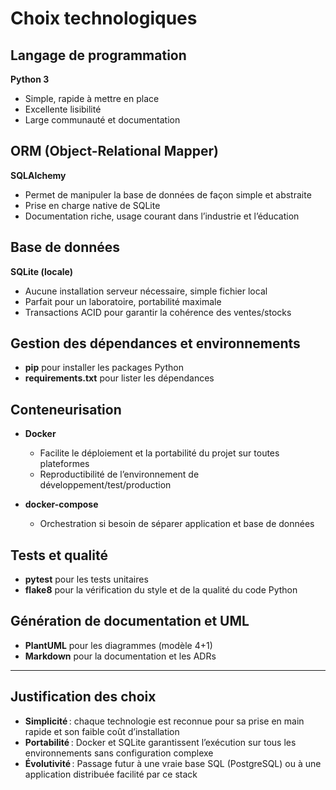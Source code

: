 # Choix technologiques

## Langage de programmation
**Python 3**
- Simple, rapide à mettre en place
- Excellente lisibilité
- Large communauté et documentation

## ORM (Object-Relational Mapper)
**SQLAlchemy**
- Permet de manipuler la base de données de façon simple et abstraite
- Prise en charge native de SQLite
- Documentation riche, usage courant dans l’industrie et l’éducation

## Base de données
**SQLite (locale)**
- Aucune installation serveur nécessaire, simple fichier local
- Parfait pour un laboratoire, portabilité maximale
- Transactions ACID pour garantir la cohérence des ventes/stocks

## Gestion des dépendances et environnements
- **pip** pour installer les packages Python
- **requirements.txt** pour lister les dépendances

## Conteneurisation
- **Docker**
  - Facilite le déploiement et la portabilité du projet sur toutes plateformes
  - Reproductibilité de l’environnement de développement/test/production

- **docker-compose**
  - Orchestration si besoin de séparer application et base de données

## Tests et qualité
- **pytest** pour les tests unitaires
- **flake8** pour la vérification du style et de la qualité du code Python

## Génération de documentation et UML
- **PlantUML** pour les diagrammes (modèle 4+1)
- **Markdown** pour la documentation et les ADRs

---

## Justification des choix

- **Simplicité** : chaque technologie est reconnue pour sa prise en main rapide et son faible coût d’installation
- **Portabilité** : Docker et SQLite garantissent l’exécution sur tous les environnements sans configuration complexe
- **Évolutivité** : Passage futur à une vraie base SQL (PostgreSQL) ou à une application distribuée facilité par ce stack

